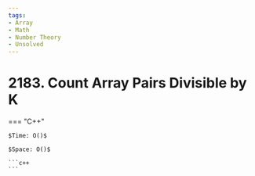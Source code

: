 ```yaml
---
tags:
- Array
- Math
- Number Theory
- Unsolved
---
```



# 2183. Count Array Pairs Divisible by K

=== "C++"

    $Time: O()$

    $Space: O()$

    ```c++
    ```